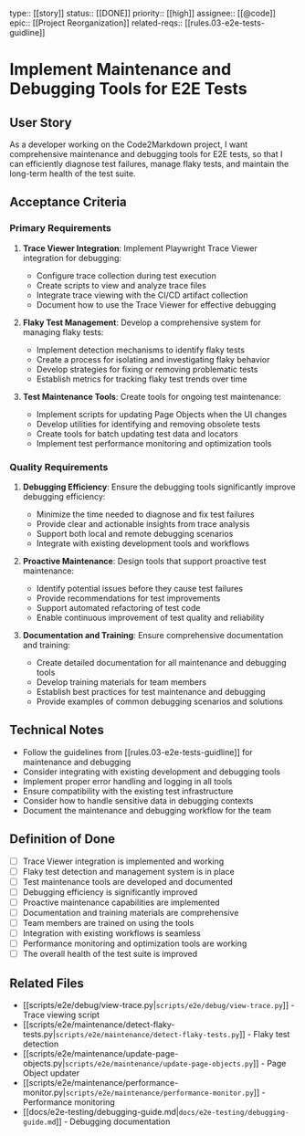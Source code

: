 type:: [[story]]
status:: [[DONE]]
priority:: [[high]]
assignee:: [[@code]]
epic:: [[Project Reorganization]]
related-reqs:: [[rules.03-e2e-tests-guidline]]

# Implement Maintenance and Debugging Tools for E2E Tests

## User Story
As a developer working on the Code2Markdown project, I want comprehensive maintenance and debugging tools for E2E tests, so that I can efficiently diagnose test failures, manage flaky tests, and maintain the long-term health of the test suite.

## Acceptance Criteria

### Primary Requirements
1. **Trace Viewer Integration**: Implement Playwright Trace Viewer integration for debugging:
   - Configure trace collection during test execution
   - Create scripts to view and analyze trace files
   - Integrate trace viewing with the CI/CD artifact collection
   - Document how to use the Trace Viewer for effective debugging

2. **Flaky Test Management**: Develop a comprehensive system for managing flaky tests:
   - Implement detection mechanisms to identify flaky tests
   - Create a process for isolating and investigating flaky behavior
   - Develop strategies for fixing or removing problematic tests
   - Establish metrics for tracking flaky test trends over time

3. **Test Maintenance Tools**: Create tools for ongoing test maintenance:
   - Implement scripts for updating Page Objects when the UI changes
   - Develop utilities for identifying and removing obsolete tests
   - Create tools for batch updating test data and locators
   - Implement test performance monitoring and optimization tools

### Quality Requirements
1. **Debugging Efficiency**: Ensure the debugging tools significantly improve debugging efficiency:
   - Minimize the time needed to diagnose and fix test failures
   - Provide clear and actionable insights from trace analysis
   - Support both local and remote debugging scenarios
   - Integrate with existing development tools and workflows

2. **Proactive Maintenance**: Design tools that support proactive test maintenance:
   - Identify potential issues before they cause test failures
   - Provide recommendations for test improvements
   - Support automated refactoring of test code
   - Enable continuous improvement of test quality and reliability

3. **Documentation and Training**: Ensure comprehensive documentation and training:
   - Create detailed documentation for all maintenance and debugging tools
   - Develop training materials for team members
   - Establish best practices for test maintenance and debugging
   - Provide examples of common debugging scenarios and solutions

## Technical Notes
- Follow the guidelines from [[rules.03-e2e-tests-guidline]] for maintenance and debugging
- Consider integrating with existing development and debugging tools
- Implement proper error handling and logging in all tools
- Ensure compatibility with the existing test infrastructure
- Consider how to handle sensitive data in debugging contexts
- Document the maintenance and debugging workflow for the team

## Definition of Done
- [ ] Trace Viewer integration is implemented and working
- [ ] Flaky test detection and management system is in place
- [ ] Test maintenance tools are developed and documented
- [ ] Debugging efficiency is significantly improved
- [ ] Proactive maintenance capabilities are implemented
- [ ] Documentation and training materials are comprehensive
- [ ] Team members are trained on using the tools
- [ ] Integration with existing workflows is seamless
- [ ] Performance monitoring and optimization tools are working
- [ ] The overall health of the test suite is improved

## Related Files
- [[scripts/e2e/debug/view-trace.py|`scripts/e2e/debug/view-trace.py`]] - Trace viewing script
- [[scripts/e2e/maintenance/detect-flaky-tests.py|`scripts/e2e/maintenance/detect-flaky-tests.py`]] - Flaky test detection
- [[scripts/e2e/maintenance/update-page-objects.py|`scripts/e2e/maintenance/update-page-objects.py`]] - Page Object updater
- [[scripts/e2e/maintenance/performance-monitor.py|`scripts/e2e/maintenance/performance-monitor.py`]] - Performance monitoring
- [[docs/e2e-testing/debugging-guide.md|`docs/e2e-testing/debugging-guide.md`]] - Debugging documentation